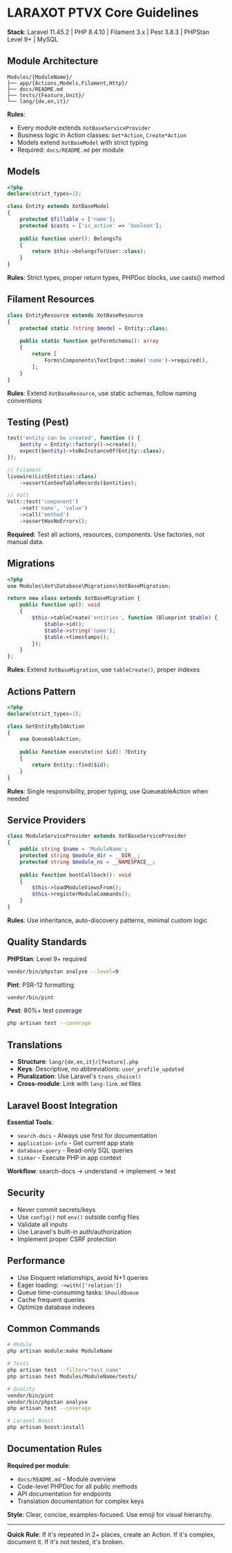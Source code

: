 # LARAXOT PTVX Core Guidelines

**Stack**: Laravel 11.45.2 | PHP 8.4.10 | Filament 3.x | Pest 3.8.3 | PHPStan Level 9+ | MySQL

## Module Architecture

```
Modules/{ModuleName}/
├── app/{Actions,Models,Filament,Http}/
├── docs/README.md
├── tests/{Feature,Unit}/
└── lang/{de,en,it}/
```

**Rules**:
- Every module extends `XotBaseServiceProvider`
- Business logic in Action classes: `Get*Action`, `Create*Action`
- Models extend `XotBaseModel` with strict typing
- Required: `docs/README.md` per module

## Models

```php
<?php
declare(strict_types=1);

class Entity extends XotBaseModel 
{
    protected $fillable = ['name'];
    protected $casts = ['is_active' => 'boolean'];
    
    public function user(): BelongsTo
    {
        return $this->belongsTo(User::class);
    }
}
```

**Rules**: Strict types, proper return types, PHPDoc blocks, use casts() method

## Filament Resources

```php
class EntityResource extends XotBaseResource
{
    protected static ?string $model = Entity::class;
    
    public static function getFormSchema(): array
    {
        return [
            Forms\Components\TextInput::make('name')->required(),
        ];
    }
}
```

**Rules**: Extend `XotBaseResource`, use static schemas, follow naming conventions

## Testing (Pest)

```php
test('entity can be created', function () {
    $entity = Entity::factory()->create();
    expect($entity)->toBeInstanceOf(Entity::class);
});

// Filament
livewire(ListEntities::class)
    ->assertCanSeeTableRecords($entities);

// Volt
Volt::test('component')
    ->set('name', 'value')
    ->call('method')
    ->assertHasNoErrors();
```

**Required**: Test all actions, resources, components. Use factories, not manual data.

## Migrations

```php
<?php
use Modules\Xot\Database\Migrations\XotBaseMigration;

return new class extends XotBaseMigration {
    public function up(): void
    {
        $this->tableCreate('entities', function (Blueprint $table) {
            $table->id();
            $table->string('name');
            $table->timestamps();
        });
    }
};
```

**Rules**: Extend `XotBaseMigration`, use `tableCreate()`, proper indexes

## Actions Pattern

```php
<?php
declare(strict_types=1);

class GetEntityByIdAction
{
    use QueueableAction;
    
    public function execute(int $id): ?Entity
    {
        return Entity::find($id);
    }
}
```

**Rules**: Single responsibility, proper typing, use QueueableAction when needed

## Service Providers

```php
class ModuleServiceProvider extends XotBaseServiceProvider
{
    public string $name = 'ModuleName';
    protected string $module_dir = __DIR__;
    protected string $module_ns = __NAMESPACE__;
    
    public function bootCallback(): void
    {
        $this->loadModuleViewsFrom();
        $this->registerModuleCommands();
    }
}
```

**Rules**: Use inheritance, auto-discovery patterns, minimal custom logic

## Quality Standards

**PHPStan**: Level 9+ required
```bash
vendor/bin/phpstan analyse --level=9
```

**Pint**: PSR-12 formatting
```bash
vendor/bin/pint
```

**Pest**: 80%+ test coverage
```bash
php artisan test --coverage
```

## Translations

- **Structure**: `lang/{de,en,it}/[feature].php`
- **Keys**: Descriptive, no abbreviations: `user_profile_updated`
- **Pluralization**: Use Laravel's `trans_choice()`
- **Cross-module**: Link with `lang-link.md` files

## Laravel Boost Integration

**Essential Tools**:
- `search-docs` - Always use first for documentation
- `application-info` - Get current app state
- `database-query` - Read-only SQL queries
- `tinker` - Execute PHP in app context

**Workflow**: search-docs → understand → implement → test

## Security

- Never commit secrets/keys
- Use `config()` not `env()` outside config files  
- Validate all inputs
- Use Laravel's built-in auth/authorization
- Implement proper CSRF protection

## Performance

- Use Eloquent relationships, avoid N+1 queries
- Eager loading: `->with(['relation'])`
- Queue time-consuming tasks: `ShouldQueue`
- Cache frequent queries
- Optimize database indexes

## Common Commands

```bash
# Module
php artisan module:make ModuleName

# Tests  
php artisan test --filter="test_name"
php artisan test Modules/ModuleName/tests/

# Quality
vendor/bin/pint
vendor/bin/phpstan analyse
php artisan test --coverage

# Laravel Boost
php artisan boost:install
```

## Documentation Rules

**Required per module**:
- `docs/README.md` - Module overview
- Code-level PHPDoc for all public methods
- API documentation for endpoints
- Translation documentation for complex keys

**Style**: Clear, concise, examples-focused. Use emoji for visual hierarchy.

---
**Quick Rule**: If it's repeated in 2+ places, create an Action. If it's complex, document it. If it's not tested, it's broken.